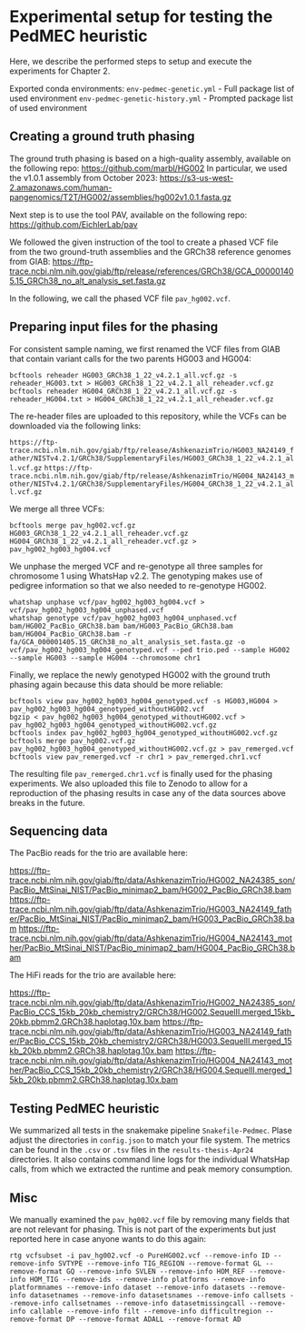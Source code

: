 # Experimental setup for testing the PedMEC heuristic

Here, we describe the performed steps to setup and execute the experiments for Chapter 2.

Exported conda environments:
`env-pedmec-genetic.yml` - Full package list of used environment
`env-pedmec-genetic-history.yml` - Prompted package list of used environment

## Creating a ground truth phasing

The ground truth phasing is based on a high-quality assembly, available on the following repo: https://github.com/marbl/HG002
In particular, we used the v1.0.1 assembly from October 2023: https://s3-us-west-2.amazonaws.com/human-pangenomics/T2T/HG002/assemblies/hg002v1.0.1.fasta.gz

Next step is to use the tool PAV, available on the following repo: https://github.com/EichlerLab/pav

We followed the given instruction of the tool to create a phased VCF file from the two ground-truth assemblies and the GRCh38 reference genomes from GIAB: https://ftp-trace.ncbi.nlm.nih.gov/giab/ftp/release/references/GRCh38/GCA_000001405.15_GRCh38_no_alt_analysis_set.fasta.gz

In the following, we call the phased VCF file `pav_hg002.vcf`.

## Preparing input files for the phasing

For consistent sample naming, we first renamed the VCF files from GIAB that contain variant calls for the two parents HG003 and HG004:

```
bcftools reheader HG003_GRCh38_1_22_v4.2.1_all.vcf.gz -s reheader_HG003.txt > HG003_GRCh38_1_22_v4.2.1_all_reheader.vcf.gz
bcftools reheader HG004_GRCh38_1_22_v4.2.1_all.vcf.gz -s reheader_HG004.txt > HG004_GRCh38_1_22_v4.2.1_all_reheader.vcf.gz
```

The re-header files are uploaded to this repository, while the VCFs can be downloaded via the following links:

`https://ftp-trace.ncbi.nlm.nih.gov/giab/ftp/release/AshkenazimTrio/HG003_NA24149_father/NISTv4.2.1/GRCh38/SupplementaryFiles/HG003_GRCh38_1_22_v4.2.1_all.vcf.gz`
`https://ftp-trace.ncbi.nlm.nih.gov/giab/ftp/release/AshkenazimTrio/HG004_NA24143_mother/NISTv4.2.1/GRCh38/SupplementaryFiles/HG004_GRCh38_1_22_v4.2.1_all.vcf.gz`

We merge all three VCFs:

`bcftools merge pav_hg002.vcf.gz HG003_GRCh38_1_22_v4.2.1_all_reheader.vcf.gz HG004_GRCh38_1_22_v4.2.1_all_reheader.vcf.gz > pav_hg002_hg003_hg004.vcf`

We unphase the merged VCF and re-genotype all three samples for chromosome 1 using WhatsHap v2.2. The genotyping makes use of pedigree information so that we also needed to re-genotype HG002.

```
whatshap unphase vcf/pav_hg002_hg003_hg004.vcf > vcf/pav_hg002_hg003_hg004_unphased.vcf
whatshap genotype vcf/pav_hg002_hg003_hg004_unphased.vcf bam/HG002_PacBio_GRCh38.bam bam/HG003_PacBio_GRCh38.bam bam/HG004_PacBio_GRCh38.bam -r fa/GCA_000001405.15_GRCh38_no_alt_analysis_set.fasta.gz -o vcf/pav_hg002_hg003_hg004_genotyped.vcf --ped trio.ped --sample HG002 --sample HG003 --sample HG004 --chromosome chr1
```

Finally, we replace the newly genotyped HG002 with the ground truth phasing again because this data should be more reliable:

```
bcftools view pav_hg002_hg003_hg004_genotyped.vcf -s HG003,HG004 > pav_hg002_hg003_hg004_genotyped_withoutHG002.vcf
bgzip < pav_hg002_hg003_hg004_genotyped_withoutHG002.vcf > pav_hg002_hg003_hg004_genotyped_withoutHG002.vcf.gz
bcftools index pav_hg002_hg003_hg004_genotyped_withoutHG002.vcf.gz
bcftools merge pav_hg002.vcf.gz pav_hg002_hg003_hg004_genotyped_withoutHG002.vcf.gz > pav_remerged.vcf
bcftools view pav_remerged.vcf -r chr1 > pav_remerged.chr1.vcf
```

The resulting file `pav_remerged.chr1.vcf` is finally used for the phasing experiments. We also uploaded this file to Zenodo to allow for a reproduction of the phasing results in case any of the data sources above breaks in the future.

## Sequencing data

The PacBio reads for the trio are available here:

https://ftp-trace.ncbi.nlm.nih.gov/giab/ftp/data/AshkenazimTrio/HG002_NA24385_son/PacBio_MtSinai_NIST/PacBio_minimap2_bam/HG002_PacBio_GRCh38.bam
https://ftp-trace.ncbi.nlm.nih.gov/giab/ftp/data/AshkenazimTrio/HG003_NA24149_father/PacBio_MtSinai_NIST/PacBio_minimap2_bam/HG003_PacBio_GRCh38.bam
https://ftp-trace.ncbi.nlm.nih.gov/giab/ftp/data/AshkenazimTrio/HG004_NA24143_mother/PacBio_MtSinai_NIST/PacBio_minimap2_bam/HG004_PacBio_GRCh38.bam

The HiFi reads for the trio are available here:

https://ftp-trace.ncbi.nlm.nih.gov/giab/ftp/data/AshkenazimTrio/HG002_NA24385_son/PacBio_CCS_15kb_20kb_chemistry2/GRCh38/HG002.SequelII.merged_15kb_20kb.pbmm2.GRCh38.haplotag.10x.bam
https://ftp-trace.ncbi.nlm.nih.gov/giab/ftp/data/AshkenazimTrio/HG003_NA24149_father/PacBio_CCS_15kb_20kb_chemistry2/GRCh38/HG003.SequelII.merged_15kb_20kb.pbmm2.GRCh38.haplotag.10x.bam
https://ftp-trace.ncbi.nlm.nih.gov/giab/ftp/data/AshkenazimTrio/HG004_NA24143_mother/PacBio_CCS_15kb_20kb_chemistry2/GRCh38/HG004.SequelII.merged_15kb_20kb.pbmm2.GRCh38.haplotag.10x.bam

## Testing PedMEC heuristic

We summarized all tests in the snakemake pipeline `Snakefile-Pedmec`. Plase adjust the directories in `config.json` to match your file system. The metrics can be found in the `.csv` or `.tsv` files in the `results-thesis-Apr24` directories. It also contains command line logs for the individual WhatsHap calls, from which we extracted the runtime and peak memory consumption.

## Misc

We manually examined the `pav_hg002.vcf` file by removing many fields that are not relevant for phasing. This is not part of the experiments but just reported here in case anyone wants to do this again:

```
rtg vcfsubset -i pav_hg002.vcf -o PureHG002.vcf --remove-info ID --remove-info SVTYPE --remove-info TIG_REGION --remove-format GL --remove-format GQ --remove-info SVLEN --remove-info HOM_REF --remove-info HOM_TIG --remove-ids --remove-info platforms --remove-info platformnames --remove-info dataset --remove-info datasets --remove-info datasetnames --remove-info datasetsnames --remove-info callsets --remove-info callsetnames --remove-info datasetmissingcall --remove-info callable --remove-info filt --remove-info difficultregion --remove-format DP --remove-format ADALL --remove-format AD
```
